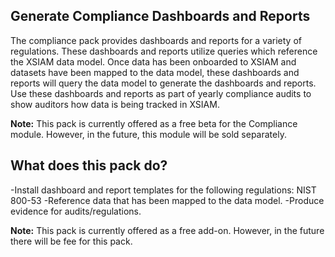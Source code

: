 ## **Generate Compliance Dashboards and Reports**
The compliance pack provides dashboards and reports for a variety of regulations. These dashboards and reports utilize queries which reference the XSIAM data model. Once data has been onboarded to XSIAM and datasets have been mapped to the data model, these dashboards and reports will query the data model to generate the dashboards and reports. Use these dashboards and reports as part of yearly compliance audits to show auditors how data is being tracked in XSIAM.

**Note:** This pack is currently offered as a free beta for the Compliance module. However, in the future, this module will be sold separately.


## **What does this pack do?**
-Install dashboard and report templates for the following regulations: NIST 800-53
-Reference data that has been mapped to the data model.
-Produce evidence for audits/regulations.

**Note:** This pack is currently offered as a free add-on. However, in the future there will be fee for this pack.
